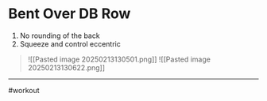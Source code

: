 # Bent Over DB Row
1. No rounding of the back
2. Squeeze and control eccentric
>![[Pasted image 20250213130501.png]]
>![[Pasted image 20250213130622.png]]
---
#workout 
